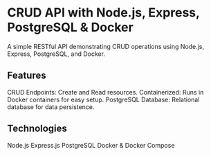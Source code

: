 # CRUD API with Node.js, Express, PostgreSQL & Docker
A simple RESTful API demonstrating CRUD operations using Node.js, Express, PostgreSQL, and Docker.

## Features
CRUD Endpoints: Create and Read resources.
Containerized: Runs in Docker containers for easy setup.
PostgreSQL Database: Relational database for data persistence.

## Technologies
Node.js
Express.js
PostgreSQL
Docker & Docker Compose